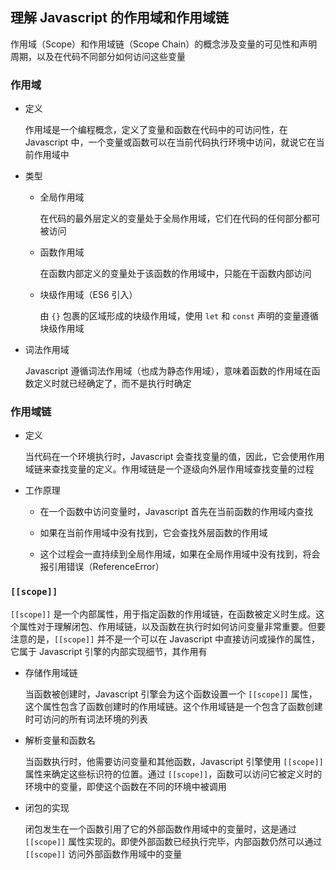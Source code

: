 ## 理解 Javascript 的作用域和作用域链

作用域（Scope）和作用域链（Scope Chain）的概念涉及变量的可见性和声明周期，以及在代码不同部分如何访问这些变量

### 作用域

- 定义

  作用域是一个编程概念，定义了变量和函数在代码中的可访问性，在 Javascript 中，一个变量或函数可以在当前代码执行环境中访问，就说它在当前作用域中

- 类型

  - 全局作用域

    在代码的最外层定义的变量处于全局作用域，它们在代码的任何部分都可被访问

  - 函数作用域

    在函数内部定义的变量处于该函数的作用域中，只能在干函数内部访问

  - 块级作用域（ES6 引入）

    由 `{}` 包裹的区域形成的块级作用域，使用 `let` 和 `const` 声明的变量遵循块级作用域

- 词法作用域

  Javascript 遵循词法作用域（也成为静态作用域），意味着函数的作用域在函数定义时就已经确定了，而不是执行时确定

### 作用域链

- 定义

  当代码在一个环境执行时，Javascript 会查找变量的值，因此，它会使用作用域链来查找变量的定义。作用域链是一个逐级向外层作用域查找变量的过程

- 工作原理

  - 在一个函数中访问变量时，Javascript 首先在当前函数的作用域内查找

  - 如果在当前作用域中没有找到，它会查找外层函数的作用域

  - 这个过程会一直持续到全局作用域，如果在全局作用域中没有找到，将会报引用错误（ReferenceError）

### `[[scope]]`

`[[scope]]` 是一个内部属性，用于指定函数的作用域链，在函数被定义时生成。这个属性对于理解闭包、作用域链，以及函数在执行时如何访问变量非常重要。但要注意的是，`[[scope]]` 并不是一个可以在 Javascript 中直接访问或操作的属性，它属于 Javascript 引擎的内部实现细节，其作用有

- 存储作用域链

  当函数被创建时，Javascript 引擎会为这个函数设置一个 `[[scope]]` 属性，这个属性包含了函数创建时的作用域链。这个作用域链是一个包含了函数创建时可访问的所有词法环境的列表

- 解析变量和函数名

  当函数执行时，他需要访问变量和其他函数，Javascript 引擎使用 `[[scope]]` 属性来确定这些标识符的位置。通过 `[[scope]]`，函数可以访问它被定义时的环境中的变量，即使这个函数在不同的环境中被调用

- 闭包的实现

  闭包发生在一个函数引用了它的外部函数作用域中的变量时，这是通过 `[[scope]]` 属性实现的。即使外部函数已经执行完毕，内部函数仍然可以通过 `[[scope]]` 访问外部函数作用域中的变量
